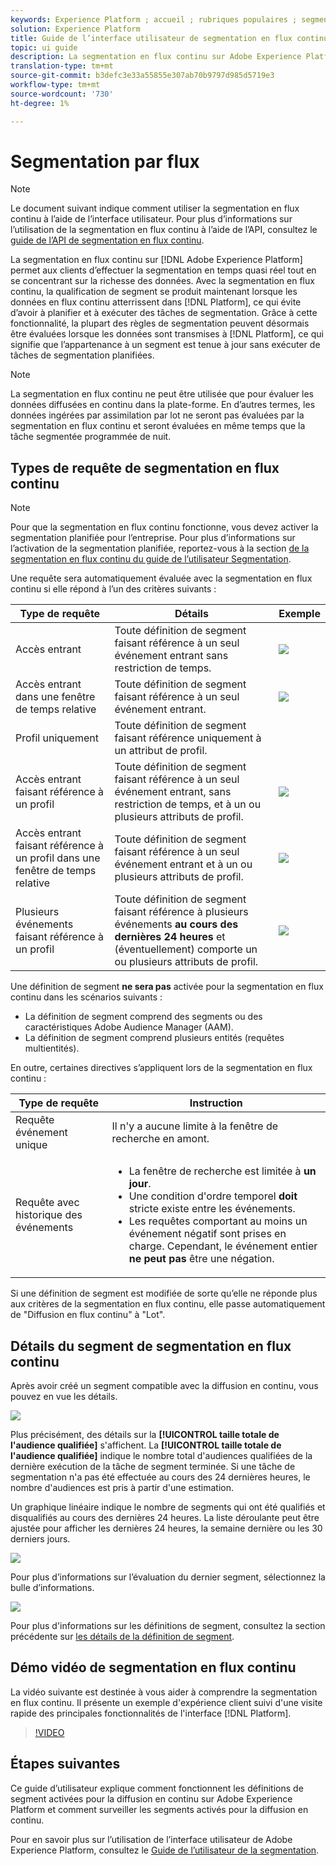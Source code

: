 ```yaml
---
keywords: Experience Platform ; accueil ; rubriques populaires ; segmentation en flux continu ; Segmentation ; Service de segmentation ; service de segmentation ; guide d'interface ;
solution: Experience Platform
title: Guide de l’interface utilisateur de segmentation en flux continu
topic: ui guide
description: La segmentation en flux continu sur Adobe Experience Platform vous permet d’effectuer la segmentation en temps quasi réel tout en vous concentrant sur la richesse des données. Avec la segmentation en flux continu, la qualification de segment se produit désormais lorsque les données arrivent dans la plate-forme, ce qui évite d’avoir à planifier et à exécuter des tâches de segmentation. Grâce à cette fonctionnalité, la plupart des règles de segmentation peuvent désormais être évaluées lorsque les données sont transmises à la plate-forme, ce qui signifie que l’appartenance à un segment est tenue à jour sans exécuter les tâches de segmentation planifiées.
translation-type: tm+mt
source-git-commit: b3defc3e33a55855e307ab70b9797d985d5719e3
workflow-type: tm+mt
source-wordcount: '730'
ht-degree: 1%

---
```



# Segmentation par flux

>[!NOTE]
>
>Le document suivant indique comment utiliser la segmentation en flux continu à l’aide de l’interface utilisateur. Pour plus d’informations sur l’utilisation de la segmentation en flux continu à l’aide de l’API, consultez le [guide de l’API de segmentation en flux continu](../api/streaming-segmentation.md).

La segmentation en flux continu sur [!DNL Adobe Experience Platform] permet aux clients d’effectuer la segmentation en temps quasi réel tout en se concentrant sur la richesse des données. Avec la segmentation en flux continu, la qualification de segment se produit maintenant lorsque les données en flux continu atterrissent dans [!DNL Platform], ce qui évite d’avoir à planifier et à exécuter des tâches de segmentation. Grâce à cette fonctionnalité, la plupart des règles de segmentation peuvent désormais être évaluées lorsque les données sont transmises à [!DNL Platform], ce qui signifie que l’appartenance à un segment est tenue à jour sans exécuter de tâches de segmentation planifiées.

>[!NOTE]
>
>La segmentation en flux continu ne peut être utilisée que pour évaluer les données diffusées en continu dans la plate-forme. En d’autres termes, les données ingérées par assimilation par lot ne seront pas évaluées par la segmentation en flux continu et seront évaluées en même temps que la tâche segmentée programmée de nuit.

## Types de requête de segmentation en flux continu

>[!NOTE]
>
>Pour que la segmentation en flux continu fonctionne, vous devez activer la segmentation planifiée pour l’entreprise. Pour plus d’informations sur l’activation de la segmentation planifiée, reportez-vous à la section [de la segmentation en flux continu du guide de l’utilisateur Segmentation](./overview.md#scheduled-segmentation).

Une requête sera automatiquement évaluée avec la segmentation en flux continu si elle répond à l’un des critères suivants :

| Type de requête | Détails | Exemple |
| ---------- | ------- | ------- |
| Accès entrant | Toute définition de segment faisant référence à un seul événement entrant sans restriction de temps. | ![](../images/ui/streaming-segmentation/incoming-hit.png) |
| Accès entrant dans une fenêtre de temps relative | Toute définition de segment faisant référence à un seul événement entrant. | ![](../images/ui/streaming-segmentation/relative-hit-success.png) |
| Profil uniquement | Toute définition de segment faisant référence uniquement à un attribut de profil. |  |
| Accès entrant faisant référence à un profil | Toute définition de segment faisant référence à un seul événement entrant, sans restriction de temps, et à un ou plusieurs attributs de profil. | ![](../images/ui/streaming-segmentation/profile-hit.png) |
| Accès entrant faisant référence à un profil dans une fenêtre de temps relative | Toute définition de segment faisant référence à un seul événement entrant et à un ou plusieurs attributs de profil. | ![](../images/ui/streaming-segmentation/profile-relative-success.png) |
| Plusieurs événements faisant référence à un profil | Toute définition de segment faisant référence à plusieurs événements **au cours des dernières 24 heures** et (éventuellement) comporte un ou plusieurs attributs de profil. | ![](../images/ui/streaming-segmentation/event-history-success.png) |

Une définition de segment **ne sera pas** activée pour la segmentation en flux continu dans les scénarios suivants :

- La définition de segment comprend des segments ou des caractéristiques Adobe Audience Manager (AAM).
- La définition de segment comprend plusieurs entités (requêtes multientités).

En outre, certaines directives s’appliquent lors de la segmentation en flux continu :

| Type de requête | Instruction |
| ---------- | -------- |
| Requête événement unique | Il n&#39;y a aucune limite à la fenêtre de recherche en amont. |
| Requête avec historique des événements | <ul><li>La fenêtre de recherche est limitée à **un jour**.</li><li>Une condition d&#39;ordre temporel **doit** stricte existe entre les événements.</li><li>Les requêtes comportant au moins un événement négatif sont prises en charge. Cependant, le événement entier **ne peut pas** être une négation.</li></ul> |

Si une définition de segment est modifiée de sorte qu’elle ne réponde plus aux critères de la segmentation en flux continu, elle passe automatiquement de &quot;Diffusion en flux continu&quot; à &quot;Lot&quot;.

## Détails du segment de segmentation en flux continu

Après avoir créé un segment compatible avec la diffusion en continu, vous pouvez en vue les détails.

![](../images/ui/streaming-segmentation/monitoring-streaming-segment.png)

Plus précisément, des détails sur la **[!UICONTROL taille totale de l&#39;audience qualifiée]** s&#39;affichent. La **[!UICONTROL taille totale de l&#39;audience qualifiée]** indique le nombre total d&#39;audiences qualifiées de la dernière exécution de la tâche de segment terminée. Si une tâche de segmentation n&#39;a pas été effectuée au cours des 24 dernières heures, le nombre d&#39;audiences est pris à partir d&#39;une estimation.

Un graphique linéaire indique le nombre de segments qui ont été qualifiés et disqualifiés au cours des dernières 24 heures. La liste déroulante peut être ajustée pour afficher les dernières 24 heures, la semaine dernière ou les 30 derniers jours.

![](../images/ui/streaming-segmentation/monitoring-streaming-segment-graph.png)

Pour plus d’informations sur l’évaluation du dernier segment, sélectionnez la bulle d’informations.

![](../images/ui/streaming-segmentation/info-bubble.png)

Pour plus d&#39;informations sur les définitions de segment, consultez la section précédente sur [les détails de la définition de segment](#segment-details).

## Démo vidéo de segmentation en flux continu

La vidéo suivante est destinée à vous aider à comprendre la segmentation en flux continu. Il présente un exemple d&#39;expérience client suivi d&#39;une visite rapide des principales fonctionnalités de l&#39;interface [!DNL Platform].

>[!VIDEO](https://video.tv.adobe.com/v/36184?quality=12&learn=on)

## Étapes suivantes

Ce guide d’utilisateur explique comment fonctionnent les définitions de segment activées pour la diffusion en continu sur Adobe Experience Platform et comment surveiller les segments activés pour la diffusion en continu.

Pour en savoir plus sur l’utilisation de l’interface utilisateur de Adobe Experience Platform, consultez le [Guide de l’utilisateur de la segmentation](./overview.md).